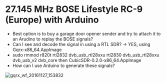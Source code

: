 # 27.145 MHz BOSE Lifestyle RC-9 (Europe) with Arduino

 * Best option is to buy a garage door opener sender and try to attach it to an Arudino to replay the BOSE signals?
 * Can I see and decode the signal in using a RTL SDR? -> YES, using Gqrx-x86_64.AppImage
 * sudo rmmod r820t rtl2832 dvb_usb_rtl28xxu rtl2830 dvb_usb_rtl28xxu dvb_usb_v2 dvb_core then CubicSDR-0.2.0-x86_64.AppImage
 * How can I use Arduino to generate these signals?
  
![gqrx_wf_20161127_153832](https://cloud.githubusercontent.com/assets/2480569/20649713/dc386ea6-b4c5-11e6-8e54-725710d34a90.png)
